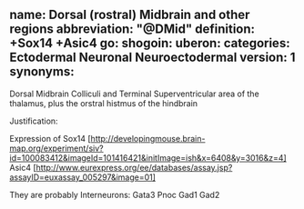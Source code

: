name: Dorsal (rostral) Midbrain and other regions
abbreviation: "@DMid"
definition: +Sox14 +Asic4
go:
shogoin: 
uberon: 
categories: Ectodermal Neuronal Neuroectodermal
version: 1
synonyms:
---

Dorsal Midbrain Colliculi and Terminal Superventricular area of the thalamus, plus the orstral histmus of the hindbrain

Justification:

Expression of 
Sox14 [http://developingmouse.brain-map.org/experiment/siv?id=100083412&imageId=101416421&initImage=ish&x=6408&y=3016&z=4]
Asic4 [http://www.eurexpress.org/ee/databases/assay.jsp?assayID=euxassay_005297&image=01]

They are probably Interneurons:
Gata3 Pnoc Gad1 Gad2
